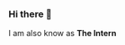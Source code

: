 ### Hi there 👋
I am also know as **The Intern**

<!--
**Sf061219/Sf061219** is a ✨ _special_ ✨ repository because its `README.md` (this file) appears on your GitHub profile.

I am also know as **The Intern**
- 🔭 I’m currently working on college tests
- 🌱 I’m currently learning VR production
- Movie Enthusiast 
- 

-->
